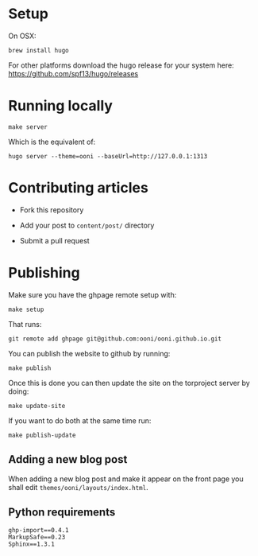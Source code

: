 # Setup

On OSX:
```
brew install hugo
```

For other platforms download the hugo release for your system here:
https://github.com/spf13/hugo/releases

# Running locally

```
make server
```

Which is the equivalent of:

```
hugo server --theme=ooni --baseUrl=http://127.0.0.1:1313
```

# Contributing articles

* Fork this repository

* Add your post to `content/post/` directory

* Submit a pull request

# Publishing

Make sure you have the ghpage remote setup with:

```
make setup
```

That runs:

```
git remote add ghpage git@github.com:ooni/ooni.github.io.git
```

You can publish the website to github by running:

```
make publish
```

Once this is done you can then update the site on the torproject server by
doing:

```
make update-site
```

If you want to do both at the same time run:

```
make publish-update
```

## Adding a new blog post

When adding a new blog post and make it appear on the front page you shall edit
`themes/ooni/layouts/index.html`.

## Python requirements

```
ghp-import==0.4.1
MarkupSafe==0.23
Sphinx==1.3.1
```
